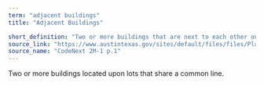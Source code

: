 ```yaml
---
term: "adjacent buildings"
title: "Adjacent Buildings"

short_definition: "Two or more buildings that are next to each other on lots that share a common line."
source_link: "https://www.austintexas.gov/sites/default/files/files/Planning/CodeNEXT/ALDC_PRD_23_LandDevelopmentCode_Combined_2017_0130_web.pdf"
source_name: "CodeNext 2M-1 p.1"
---
```

Two or more buildings located upon lots that share a common line.
